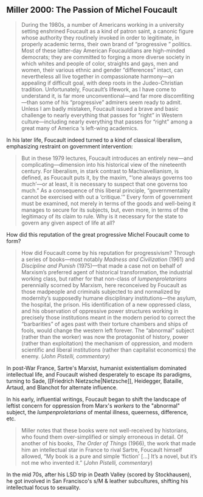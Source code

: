 ## Miller 2000: The Passion of Michel Foucault

> During the 1980s, a number of Americans working in a university setting enshrined Foucault as a kind of patron saint, a canonic figure whose authority they routinely invoked in order to legitimate, in properly academic terms, their own brand of “progressive ” politics. Most of these latter-day American Foucauldians are high-minded democrats; they are committed to forging a more diverse society in which whites and people of color, straights and gays, men and women, their various ethnic and gender “differences” intact, can never­theless all live together in compassionate harmony—an appealing if dif­ficult goal, with deep roots in the Judeo-Christian tradition. Unfortunately, Foucault’s lifework, as I have come to understand it, is far more uncon­ventional—and far more discomfiting—than some of his “progressive” admirers seem ready to admit. Unless I am badly mistaken, Foucault issued a brave and basic challenge to nearly everything that passes for “right” in Western culture—including nearly everything that passes for “right” among a great many of America ‘s left-wing academics.

In his later life, Foucault indeed turned to a kind of classical liberalism, emphasizing restraint on government intervention:

> But in these 1979 lectures, Foucault introduces an entirely new—and complicating—dimension into his historical view of the nineteenth cen­tury. For liberalism, in stark contrast to Machiavellianism, is defined, as Foucault puts it, by the maxim, “‘one always governs too much’—or at least, it is necessary to suspect that one governs too much.” As a conse­quence of this liberal principle, “governmentality cannot be exercised with­ out a ‘critique.'” Every form of government must be examined, not merely in terms of the goods and well-being it manages to secure for its subjects, but, even more, in terms of the legitimacy of its claim to rule. Why is it necessary for the state to govern any given aspect of life at all?

How did this reputation of the great progressive Michel Foucault come to form?

> How did Foucault come by his reputation for progressivism? Through a series of books—most notably _Madness and Civilization_ (1961) and _Discipline and Punish_ (1975)—that made a case not on behalf of Marxism’s preferred agent of historical transformation, the industrial working class, but rather for that non-class of _lumpenproletarians_ perennially scorned by Marxism, here reconceived by Foucault as those madpeople and criminals subjected to and normalized by modernity’s supposedly humane disciplinary institutions—the asylum, the hospital, the prison. His identification of a new oppressed class, and his observation of oppressive power structures working in precisely those institutions meant in the modern period to correct the “barbarities” of ages past with their torture chambers and ships of fools, would change the western left forever. The “abnormal” subject (rather than the worker) was now the protagonist of history, power (rather than exploitation) the mechanism of oppression, and modern scientific and liberal institutions (rather than capitalist economics) the enemy. (_John Pistelli, commentary_)

In post-War France, Sartre's Marxist, humanist existentialism dominated intellectual life, and Foucault wished desperately to escape its paradigms, turning to Sade, [[Friedrich Nietzsche|Nietzsche]], Heidegger, Bataille, Artaud, and Blanchot for alternate influence.

In his early, influential writings, Foucault began to shift the landscape of leftist concern for oppression from Marx's _workers_ to the "abnormal" subject, the _lumpenproletarians_ of mental illness, queerness, difference, etc.

> Miller notes that these books were not well-received by historians, who found them over-simplified or simply erroneous in detail. Of another of his books, _The Order of Things_ (1966), the work that made him an intellectual star in France to rival Sartre, Foucault himself allowed, “My book is a pure and simple ‘fiction’ […] It’s a novel, but it’s not me who invented it.” (_John Pistelli, commentary_)

In the mid 70s, after his LSD trip in Death Valley (scored by Stockhausen), he got involved in San Francisco's s/M & leather subcultures, shifting his intellectual focus to sexuality.
